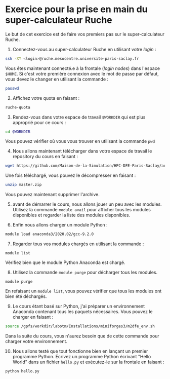 # Exercice pour la prise en main du super-calculateur Ruche

Le but de cet exercice est de faire vos premiers pas sur le super-calculateur Ruche.

1) Connectez-vous au super-calculateur Ruche en utilisant votre *login* :

```bash
ssh -XY <login>@ruche.mesocentre.universite-paris-saclay.fr
```

Vous êtes maintenant connecté.e à la frontale (*login nodes*) dans l'espace `$HOME`.
Si c'est votre première connexion avec le mot de passe par défaut, vous devez le changer en utilisant la commande :

```bash
passwd
```

2) Affichez votre quota en faisant :

```bash
ruche-quota
```

3) Rendez-vous dans votre espace de travail `$WORKDIR` qui est plus approprié pour ce cours :

```bash
cd $WORKDIR
```

Vous pouvez vérifier où vous vous trouver en utilisant la commande `pwd`

4) Nous allons maintenant télécharger dans votre espace de travail le repository du cours en faisant :

```bash
wget https://github.com/Maison-de-la-Simulation/HPC-DFE-Paris-Saclay/archive/refs/heads/master.zip
```

Une fois téléchargé, vous pouvez le décompresser en faisant :

```bash
unzip master.zip
```

Vous pouvez maintenant supprimer l'archive.

5) avant de démarrer le cours, nous allons jouer un peu avec les modules. 
Utilisez la commande `module avail` pour afficher tous les modules disponibles et regarder la liste des modules disponibles.


6) Enfin nous allons charger un module Python :

```bash
module load anaconda3/2020.02/gcc-9.2.0
```

7) Regarder tous vos modules chargés en utilisant la commande :

```
module list
```

Vérifiez bien que le module Python Anaconda est chargé.

8) Utilisez la commande `module purge` pour décharger tous les modules.

```
module purge
```

En refaisant un `module list`, vous pouvez vérifier que tous les modules ont bien été déchargés.

9) Le cours étant basé sur Python, j'ai préparer un environnement Anaconda contenant tous les paquets nécessaires. Vous pouvez le charger en faisant :

```bash
source /gpfs/workdir/labotm/Installations/miniforges3/m2dfe_env.sh
```

Dans la suite du cours, vous n'aurez besoin que de cette commande pour charger votre environnement.

10) Nous allons testé que tout fonctionne bien en lançant un premier programme Python.
Écrivez un programme Python écrivant "Hello World" dans un fichier `hello.py` et exécutez-le sur la frontale en faisant :

```bash
python hello.py
```
